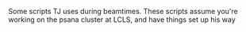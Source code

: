 
Some scripts TJ uses during beamtimes. These scripts assume you're
working on the psana cluster at LCLS, and have things set up his way

